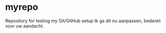 # myrepo
Repository for testing my Git/GitHub setup
Ik ga dit nu aanpassen, bedankt voor uw aandacht.